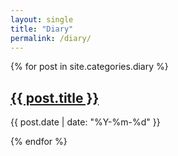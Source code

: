 ```yaml
---
layout: single
title: "Diary"
permalink: /diary/
---
```


{% for post in site.categories.diary %}
  <h2><a href="{{ post.url | relative_url }}">{{ post.title }}</a></h2>
  <p>{{ post.date | date: "%Y-%m-%d" }}</p>
{% endfor %}

